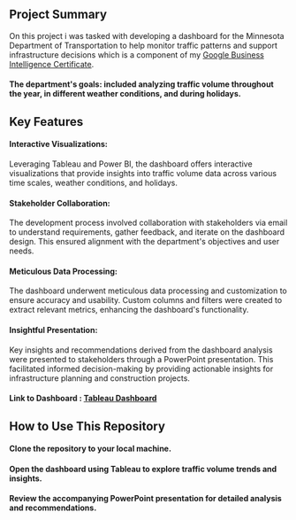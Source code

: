 ## Project Summary
On this project i was tasked with developing a dashboard for the Minnesota Department of Transportation to help monitor traffic patterns and support infrastructure decisions which is a component of my [Google Business Intelligence Certificate](https://coursera.org/share/c4f4857aeaf61150279d9e74d63276fa).
#### The department's goals: included analyzing traffic volume throughout the year, in different weather conditions, and during holidays.

## Key Features
#### Interactive Visualizations: 
Leveraging Tableau and Power BI, the dashboard offers interactive visualizations that provide insights into traffic volume data across various time scales, weather conditions, and holidays.
#### Stakeholder Collaboration: 
The development process involved collaboration with stakeholders via email to understand requirements, gather feedback, and iterate on the dashboard design. This ensured alignment with the department's objectives and user needs.
#### Meticulous Data Processing: 
The dashboard underwent meticulous data processing and customization to ensure accuracy and usability. Custom columns and filters were created to extract relevant metrics, enhancing the dashboard's functionality.
#### Insightful Presentation: 
Key insights and recommendations derived from the dashboard analysis were presented to stakeholders through a PowerPoint presentation. This facilitated informed decision-making by providing actionable insights for infrastructure planning and construction projects.

#### Link to Dashboard : [Tableau Dashboard](https://public.tableau.com/app/profile/ahmdlx/viz/theMinnesotaDepartmentofTransportation/Dashboard1#1)

## How to Use This Repository
#### Clone the repository to your local machine.
#### Open the dashboard using Tableau to explore traffic volume trends and insights.
#### Review the accompanying PowerPoint presentation for detailed analysis and recommendations.
